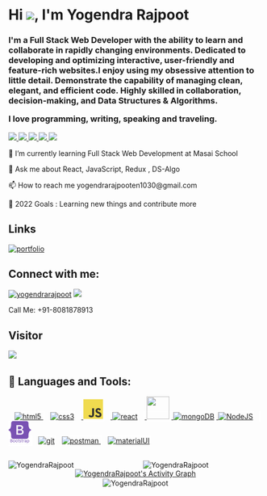 <h1 align="left">Hi <img src="https://raw.githubusercontent.com/MartinHeinz/MartinHeinz/master/wave.gif" width="30px">, I'm Yogendra Rajpoot</h1>
<h3 align="left">I'm a Full Stack Web Developer with the ability to learn and collaborate in rapidly changing environments. Dedicated to developing and optimizing interactive, user-friendly and feature-rich websites.I enjoy using my obsessive attention to little detail. Demonstrate the capability of managing clean, elegant, and efficient code. Highly skilled in collaboration, decision-making, and Data Structures & Algorithms.

I love programming, writing, speaking and traveling.

</h3>

<div align= "left">
<a href="https://www.javascript.com/">
<img src="https://img.shields.io/badge/JS-Javascript-red"/>
</a>
<a href="https://reactjs.org/">
<img src="https://img.shields.io/badge/React-React-blue"/>
</a>
<a href="https://nodejs.org/en/">
<img src="https://img.shields.io/badge/Node-node-green"/>
</a>
<a href="https://expressjs.com/">
<img src="https://img.shields.io/badge/express-Express-blueviolet"/>
</a>
<a href="https://www.mongodb.com/">
<img src="https://img.shields.io/badge/Mongodb-mongodb-brightgreen"/>
</a>

</div>

<!-- <div align="right">
<img  alt="GIF" src="https://i.ibb.co/6ghjPhy/coding.gif" width="40%" height="40%" />

</div>
 -->
<div align="left">
   <p> 🌱 I’m currently learning Full Stack Web Development at Masai School</p>
   <p> 💬 Ask me about React, JavaScript, Redux , DS-Algo</p>
   <p> 📫 How to reach me yogendrarajpooten1030@gmail.com</p>
  <p>🥅 2022 Goals : Learning new things and contribute more</p>
</div>

## Links

[![portfolio](https://img.shields.io/badge/my_portfolio-000?style=for-the-badge&logo=ko-fi&logoColor=white)](https://yogendrarajpoot.github.io/Portfolio/)

## Connect with me:

<span align="left">
  <a href="https://www.linkedin.com/in/yogendrarajpoot/" target="blank"><img src="https://img.shields.io/badge/LinkedIn-0077B5?style=for-the-badge&logo=linkedin&logoColor=white" alt="yogendrarajpoot"/></a>
      <a href="mailto:yogendrarajpooten1030@gmail.com">
        <img src="https://img.shields.io/badge/Gmail-D14836?style=for-the-badge&logo=gmail&logoColor=white"   />
      </a>
    <p>Call Me: +91-8081878913</p>
</span>

## Visitor

![](https://visitor-badge.glitch.me/badge?page_id=YogendraRajpoot.YogendraRajpoot)

<!-- ## ❤ Views and Followers -->
<!-- <a href="https://github.com/YogendraRajpoot/github-profile-views-counter">
    <img src="https://komarev.com/ghpvc/?username=YogendraRajpoot">
</a> -->
<!-- <a href="https://github.com/YogendraRajpoot?tab=followers"><img src="https://img.shields.io/github/followers/YogendraRajpoot?label=Followers&style=social" alt="GitHub Badge"></a> -->

## 🚀 Languages and Tools:

<a href="https://www.w3.org/html/" target="_blank" style=" margin-left:2%; border:2px solid white"><img style="width:40px; height:40px" src="https://cdn.jsdelivr.net/gh/devicons/devicon/icons/html5/html5-original.svg" alt="html5"/> </a>
<a href="https://www.w3schools.com/css/" target="_blank" style=" margin-left:2%; border:2px solid white"><img style="width:40px ;height:40px" src="https://cdn.jsdelivr.net/gh/devicons/devicon/icons/css3/css3-original.svg" alt="css3"/></a><a href="https://developer.mozilla.org/en-US/docs/Web/JavaScript" target="_blank" style=" margin-left:2%; border:2px solid white"> <img style="width:40px ;height:40px" src="https://raw.githubusercontent.com/devicons/devicon/master/icons/javascript/javascript-original.svg" alt="javascript" /></a><a href="https://reactjs.org/" target="_blank" style=" margin-left:2%; border:2px solid white"> <img style="width:45px ;height:45px" src="https://cdn.jsdelivr.net/gh/devicons/devicon/icons/react/react-original.svg" alt="react" /></a><a href="https://redux.js.org" target="_blank" style=" margin-left:2%; border:2px solid white"> <img style="width:45px ;height:45px" src="https://img.icons8.com/color/48/000000/redux.png" style="margin-left:2% border:2px solid white"/></a><a href="https://reactjs.org/" target="_blank" style="border:2px solid white"> <img style="width:45px;height:45px" src="https://cdn.jsdelivr.net/gh/devicons/devicon/icons/mongodb/mongodb-original.svg" alt="mongoDB" style="border:2px solid white"/></a><a href="https://reactjs.org/" target="_blank" style="border:2px solid white"> <img style="width:45px ;height:45px" src="https://cdn.jsdelivr.net/gh/devicons/devicon/icons/nodejs/nodejs-original.svg" alt="NodeJS"/></a><a href="https://getbootstrap.com" target="_blank" style=" margin-left:2%; border:2px solid white"> <img style="width:45px ;height:45px" src="https://raw.githubusercontent.com/devicons/devicon/master/icons/bootstrap/bootstrap-plain-wordmark.svg" alt="bootstrap"/></a><a href="https://git-scm.com/" target="_blank" style=" margin-left:2%; border:2px solid white"><img style="width:45px ;height:45px" src="https://www.vectorlogo.zone/logos/git-scm/git-scm-icon.svg" alt="git"/></a><a href="https://postman.com" target="_blank" style=" margin-left:2%; border:2px solid white"><img style="width:45px ;height:45px" src="https://www.vectorlogo.zone/logos/getpostman/getpostman-icon.svg" alt="postman"   /> </a><a href="https://mui.com/" target="_blank" style=" margin-left:2%; border:2px solid white"><img style="width:45px ;height:45px" src="https://mui.com/static/logo.png" alt="materialUI"/></a>
<br/>
<br/>

<div align="left">
  <p>
    <img align="left" src="https://github-readme-stats.vercel.app/api?username=YogendraRajpoot&theme=synthwave" alt="YogendraRajpoot" width="47%" />
    <img align="right" src="https://github-readme-streak-stats.herokuapp.com/?user=YogendraRajpoot&theme=synthwave" alt="YogendraRajpoot" width="47%" />
  </p>
</div>
 
 
<div align="center">
<a href="https://github.com/YogendraRajpoot/github-readme-activity-graph"><img alt="YogendraRajpoot's Activity Graph" src="https://activity-graph.herokuapp.com/graph?username=YogendraRajpoot&bg_color=1F222E&color=F8D866&line=F85D7F&point=FFFFFF&hide_border=true" /></a>
</div>
  
<div align="center">
   <img align="center"src="https://github-readme-stats.vercel.app/api/top-langs?username=YogendraRajpoot&theme=synthwave" alt="YogendraRajpoot" />
</div>
